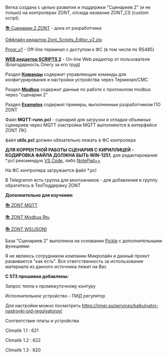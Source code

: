 Ветка создана с целью развития и поддержки "Сценариев 2" (и не только) на контролерах ZONT, отсюда название ZONT_CS (custom script).

[📚 Сценарии 2 ZONT](https://docs.google.com/document/d/1n5BnrRkgcdV2D22Sd6xOP3aeWC6Px4gHgwG8sRJjgxk/edit?tab=t.0#heading=h.d04cvaqy2wsb) - дока от разработчика

 [Оффлайн редактор Zont_Scripts_Editor_v2.zip](https://drive.google.com/file/d/14QW_hGwSlc3psBsUlFrizpmjhs-m-M5P/view)

 [Progr_v1](https://drive.google.com/file/d/1JEg6Wu409BzNMZkDGUuUK4ZZP6ToX1KM/view****) - Off-line терминал с доступом к ФС (в том числе по RS485)

**[WEB редактор SCRIPTS 2](https://zse2.elifantiev.ru)** - On-line Web редактор от пользователя (Благодарность Олегу за его труд)

Раздел **[Команды](./01_Команды)** содержит управляющие команды для конфигурирования и настройки устройства через Терминал/СМС

Раздел **[Modbus](./02_Modbus)** содержит данные по работе с протоколом modbus через "сценарии 2"

Раздел **[Examples](./00_Examples)** содержит примеры, выполненные разработчиком ПО ZONT

Файл **MQTT-runn.pcl** - сценарий для загрузки и отладки объемных сценариев через MQTT (настройки MQTT выполняются в интерфейсе ZONT ЛК)

файл **utils.pcl** должен обязательно лежать в ФС контролера

**ДЛЯ КОРРЕКТНОЙ РАБОТЫ СЦЕНАРИЯ С КИРИЛЛИЦЕЙ - КОДИРОВКА ФАЙЛА ДОЛЖНА БЫТЬ WIN-1251**, для редактирования *.pcl рекомендую [VS Code](https://code.visualstudio.com/), либо [NotePad++](https://github.com/notepad-plus-plus/notepad-plus-plus/releases)

На ФС контролера загружается файл *.pcl

В Telegramm есть группа для монтажников - для добавления в группу обратитесь в ТехПоддержку ZONT

**Дополнительно для изучения:**

[📚 ZONT MQTT](https://docs.google.com/document/d/1JuJVvdGWtXVJxJox-oWP7PqfEYpra0QgJA488m3KHFw/edit?tab=t.0#heading=h.m98n6nkj4s9v)

[📚 ZONT Modbus Rtu](https://docs.google.com/document/d/1XjOHEuJpMY9IqV8XaPX0bLWLuGSE3-uRDPLUh_qEdKo/edit?tab=t.0)

[📚 ZONT WS(JSON)](https://docs.google.com/document/d/10ErPAZ_MGFeN89Erq6on2JHCHVW_1uYS8RLep1xl-ms/edit?tab=t.0)

База "Сценариев 2" выполнена на основании [Pickle](https://github.com/howerj/pickle "Перейти к почитать") с дополнительными функциями

Я не являюсь сотрудником компании Микролайн и данный проект развивается "как есть". 
Вся ответственность за использование материала из данного источника лежит на Вас

**С 573 прошивки добавлены:**

Запрос тепла к промежуточному контуру

Исполнительное устройство - ПИД регулятор

Для настройки можно посмотреть https://inner.su/services/kalkulyator-nastroyki-pid-regulyatorov/


Соответствие платы и устройства 

Climatik 1.1 : 621

Climatik 1.2 : 622

Climatik 1.3 : 620
